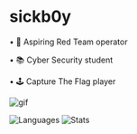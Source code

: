 # sickb0y

• 🥷 Aspiring Red Team operator

• 📚 Cyber Security student

• 🕹️ Capture The Flag player

![gif](https://github.com/user-attachments/assets/d03d3081-3be9-4509-8b2a-b86f41ed03e7)

![Languages](https://github-readme-stats.vercel.app/api/top-langs/?username=0xSickb0y&theme=vision-friendly-dark&langs_count=3) ![Stats](https://github-readme-stats.vercel.app/api?username=0xSickb0y&theme=vision-friendly-dark&show_icons=true&hide_border=false&count_private=true) 

